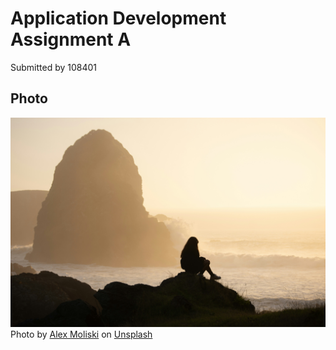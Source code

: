 # Application Development Assignment A

Submitted by 108401

## Photo

![A person sitting on top of a rock near the ocean.](/images/alex-moliski-gBoGoEBC87Y-unsplash.jpg "Ocean scenery")
Photo by [Alex Moliski](https://unsplash.com/@alexmoliski?utm_content=creditCopyText&utm_medium=referral&utm_source=unsplash) on [Unsplash](https://unsplash.com/photos/a-person-sitting-on-top-of-a-rock-near-the-ocean-gBoGoEBC87Y?utm_content=creditCopyText&utm_medium=referral&utm_source=unsplash)